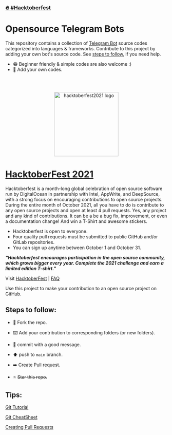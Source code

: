 ### [🔥 #Hacktoberfest](https://github.com/topics/hacktoberfest)
# Opensource Telegram Bots

This repository contains a collection of [Telegram Bot](https://core.telegram.org/bots/api) source codes categorized into languages & frameworks. Contribute to this project by adding your own bot's source code. See [steps to follow](#steps-to-follow), if you need help.


- 😁 Beginner friendly & simple codes are also welcome :)
- 🤧 Add your own codes.

<br><br>
<div align="center">
  <img src="https://hacktoberfest.digitalocean.com/_nuxt/img/logo-hacktoberfest-full.f42e3b1.svg" alt="hacktoberfest2021 logo" style="height:200px;"></img>
</div>

# [HacktoberFest 2021](https://hacktoberfest.digitalocean.com/)

Hacktoberfest is a month-long global celebration of open source software run by DigitalOcean in partnership with Intel, AppWrite, and DeepSource, with a strong focus on encouraging contributions to open source projects. During the entire month of October 2021, all you have to do is contribute to any open source projects and open at least 4 pull requests. Yes, any project and any kind of contributions. It can be a be a bug fix, improvement, or even a documentation change! And win a T-Shirt and awesome stickers.

- Hacktoberfest is open to everyone.
- Four quality pull requests must be submitted to public GitHub and/or GitLab repositories.
- You can sign up anytime between October 1 and October 31.

_**"Hacktoberfest encourages participation in the open source community, which grows bigger every year. Complete the 2021 challenge and earn a limited edition T-shirt."**_

Visit [HacktoberFest](https://hacktoberfest.digitalocean.com/) | [FAQ](https://hacktoberfest.digitalocean.com/faq)

Use this project to make your contribution to an open source project on GitHub.

## Steps to follow:
- 🍴 Fork the repo.

- ⌨️ Add your contribution to corresponding folders (or new folders).

- 💬 commit with a good message.

- ⬆️ push to `main` branch.

- ➡️ Create Pull request.

- ⭐️ <strike>Star this repo.</strike>

## Tips:
[Git Tutorial](https://www.digitalocean.com/community/tutorials/how-to-contribute-to-open-source-getting-started-with-git)

[Git CheatSheet](https://www.digitalocean.com/community/cheatsheets/how-to-use-git-a-reference-guide)

[Creating Pull Requests](https://www.digitalocean.com/community/tutorials/how-to-create-a-pull-request-on-github)
